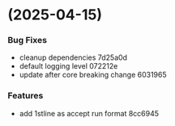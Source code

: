 #  (2025-04-15)


### Bug Fixes

* cleanup dependencies 7d25a0d
* default logging level 072212e
* update after core breaking change 6031965


### Features

* add 1stline as accept run format 8cc6945



